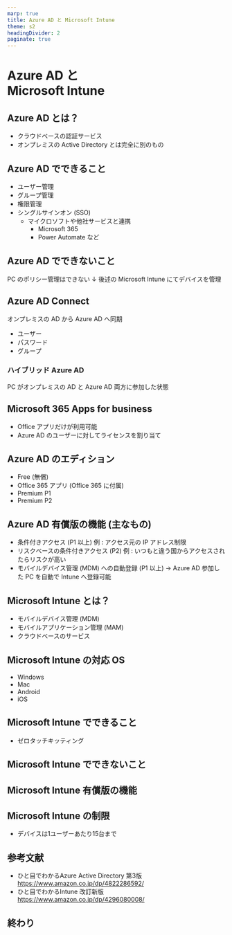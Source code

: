 ```yaml
---
marp: true
title: Azure AD と Microsoft Intune
theme: s2
headingDivider: 2
paginate: true
---
```


# <!-- fit --> Azure AD と<br>Microsoft Intune

<!-- _class: lead -->
<!-- _backgroundImage: url(https://marp.app/assets/hero-background.jpg) -->


## Azure AD とは？

- クラウドベースの認証サービス
- オンプレミスの Active Directory とは完全に別のもの


## Azure AD でできること

- ユーザー管理
- グループ管理
- 権限管理
- シングルサインオン (SSO)
  - マイクロソフトや他社サービスと連携
    - Microsoft 365
    - Power Automate など


## Azure AD でできないこと

<!-- _class: first-child-center -->

PC のポリシー管理はできない
↓
後述の Microsoft Intune にてデバイスを管理


## Azure AD Connect

オンプレミスの AD から Azure AD へ同期

- ユーザー
- パスワード
- グループ

### ハイブリッド Azure AD

PC がオンプレミスの AD と Azure AD 両方に参加した状態


## Microsoft 365 Apps for business

- Office アプリだけが利用可能
- Azure AD のユーザーに対してライセンスを割り当て


## Azure AD のエディション

- Free (無償)
- Office 365 アプリ (Office 365 に付属)
- Premium P1
- Premium P2


## Azure AD 有償版の機能 (主なもの)

- 条件付きアクセス (P1 以上)
  例 : アクセス元の IP アドレス制限
- リスクベースの条件付きアクセス (P2)
  例 : いつもと違う国からアクセスされたらリスクが高い
- モバイルデバイス管理 (MDM) への自動登録 (P1 以上)
  → Azure AD 参加した PC を自動で Intune へ登録可能


## Microsoft Intune とは？

- モバイルデバイス管理 (MDM)
- モバイルアプリケーション管理 (MAM)
- クラウドベースのサービス


## Microsoft Intune の対応 OS

- Windows
- Mac
- Android
- iOS


## Microsoft Intune でできること

- ゼロタッチキッティング


## Microsoft Intune でできないこと



## Microsoft Intune 有償版の機能



## Microsoft Intune の制限

- デバイスは1ユーザーあたり15台まで



## 参考文献

- ひと目でわかるAzure Active Directory 第3版
  https://www.amazon.co.jp/dp/4822286592/
- ひと目でわかるIntune 改訂新版
  https://www.amazon.co.jp/dp/4296080008/


## 終わり

<!-- _class: lead -->
